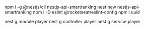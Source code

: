 npm i -g @nestjs/cli
nestjs-api-smartranking
nest new nestjs-api-smartranking
npm i -D eslint @rocketseat/eslint-config
npm i uuid

nest g module player
nest g controller player
nest g service player

